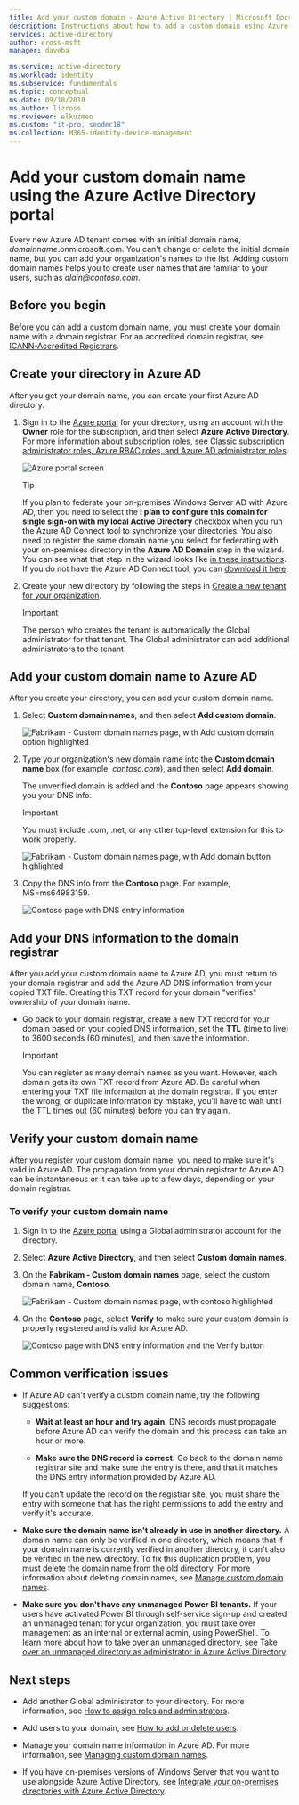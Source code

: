 ```yaml
---
title: Add your custom domain - Azure Active Directory | Microsoft Docs
description: Instructions about how to add a custom domain using Azure Active Directory.
services: active-directory
author: eross-msft
manager: daveba

ms.service: active-directory
ms.workload: identity
ms.subservice: fundamentals
ms.topic: conceptual
ms.date: 09/18/2018
ms.author: lizross
ms.reviewer: elkuzmen
ms.custom: "it-pro, seodec18"
ms.collection: M365-identity-device-management
---
```


# Add your custom domain name using the Azure Active Directory portal
Every new Azure AD tenant comes with an initial domain name, *domainname*.onmicrosoft.com. You can't change or delete the initial domain name, but you can add your organization's names to the list. Adding custom domain names helps you to create user names that are familiar to your users, such as *alain\@contoso.com*.

## Before you begin
Before you can add a custom domain name, you must create your domain name with a domain registrar. For an accredited domain registrar, see [ICANN-Accredited Registrars](https://www.icann.org/registrar-reports/accredited-list.html).

## Create your directory in Azure AD
After you get your domain name, you can create your first Azure AD directory.

1. Sign in to the [Azure portal](https://portal.azure.com/) for your directory, using an account with the **Owner** role for the subscription, and then select **Azure Active Directory**. For more information about subscription roles, see [Classic subscription administrator roles, Azure RBAC roles, and Azure AD administrator roles](../../role-based-access-control/rbac-and-directory-admin-roles.md#azure-rbac-roles).

    ![Azure portal screen](media/active-directory-access-create-new-tenant/azure-ad-portal.png)

    >[!TIP]
    > If you plan to federate your on-premises Windows Server AD with Azure AD, then you need to select the **I plan to configure this domain for single sign-on with my local Active Directory** checkbox when you run the Azure AD Connect tool to synchronize your directories. You also need to register the same domain name you select for federating with your on-premises directory in the **Azure AD Domain** step in the wizard. You can see what that step in the wizard looks like [in these instructions](../hybrid/how-to-connect-install-custom.md#verify-the-azure-ad-domain-selected-for-federation). If you do not have the Azure AD Connect tool, you can [download it here](https://go.microsoft.com/fwlink/?LinkId=615771).

2. Create your new directory by following the steps in [Create a new tenant for your organization](active-directory-access-create-new-tenant.md#create-a-new-tenant-for-your-organization).

    >[!Important]
    >The person who creates the tenant is automatically the Global administrator for that tenant. The Global administrator can add additional administrators to the tenant.

## Add your custom domain name to Azure AD
After you create your directory, you can add your custom domain name.

1. Select **Custom domain names**, and then select **Add custom domain**.

    ![Fabrikam - Custom domain names page, with Add custom domain option highlighted](media/add-custom-domain/add-custom-domain.png)

2. Type your organization's new domain name into the **Custom domain name** box (for example, _contoso.com_), and then select **Add domain**.

    The unverified domain is added and the **Contoso** page appears showing you your DNS info.

    >[!Important]
    >You must include .com, .net, or any other top-level extension for this to work properly.

    ![Fabrikam - Custom domain names page, with Add domain button highlighted](media/add-custom-domain/add-custom-domain-blade.png)

4. Copy the DNS info from the **Contoso** page. For example, MS=ms64983159.

    ![Contoso page with DNS entry information](media/add-custom-domain/contoso-blade-with-dns-info.png)

## Add your DNS information to the domain registrar
After you add your custom domain name to Azure AD, you must return to your domain registrar and add the Azure AD DNS information from your copied TXT file. Creating this TXT record for your domain "verifies" ownership of your domain name.

-  Go back to your domain registrar, create a new TXT record for your domain based on your copied DNS information, set the **TTL** (time to live) to 3600 seconds (60 minutes), and then save the information.

    >[!Important]
    >You can register as many domain names as you want. However, each domain gets its own TXT record from Azure AD. Be careful when entering your TXT file information at the domain registrar. If you enter the wrong, or duplicate information by mistake, you'll have to wait until the TTL times out (60 minutes) before you can try again.

## Verify your custom domain name
After you register your custom domain name, you need to make sure it's valid in Azure AD. The propagation from your domain registrar to Azure AD can be instantaneous or it can take up to a few days, depending on your domain registrar.

### To verify your custom domain name
1. Sign in to the [Azure portal](https://portal.azure.com/) using a Global administrator account for the directory.

2. Select **Azure Active Directory**, and then select **Custom domain names**.

3. On the **Fabrikam - Custom domain names** page, select the custom domain name, **Contoso**.

    ![Fabrikam - Custom domain names page, with contoso highlighted](media/add-custom-domain/custom-blade-with-contoso-highlighted.png)

4. On the **Contoso** page, select **Verify** to make sure your custom domain is properly registered and is valid for Azure AD.

    ![Contoso page with DNS entry information and the Verify button](media/add-custom-domain/contoso-blade-with-dns-info-verify.png)

## Common verification issues
- If Azure AD can't verify a custom domain name, try the following suggestions:
    - **Wait at least an hour and try again**. DNS records must propagate before Azure AD can verify the domain and this process can take an hour or more.

    - **Make sure the DNS record is correct.** Go back to the domain name registrar site and make sure the entry is there, and that it matches the DNS entry information provided by Azure AD.

    If you can't update the record on the registrar site, you must share the entry with someone that has the right permissions to add the entry and verify it's accurate.

- **Make sure the domain name isn't already in use in another directory.** A domain name can only be verified in one directory, which means that if your domain name is currently verified in another directory, it can't also be verified in the new directory. To fix this duplication problem, you must delete the domain name from the old directory. For more information about deleting domain names, see [Manage custom domain names](../users-groups-roles/domains-manage.md).

- **Make sure you don't have any unmanaged Power BI tenants.** If your users have activated Power BI through self-service sign-up and created an unmanaged tenant for your organization, you must take over management as an internal or external admin, using PowerShell. To learn more about how to take over an unmanaged directory, see [Take over an unmanaged directory as administrator in Azure Active Directory](../users-groups-roles/domains-admin-takeover.md).

## Next steps

- Add another Global administrator to your directory. For more information, see [How to assign roles and administrators](active-directory-users-assign-role-azure-portal.md).

- Add users to your domain, see [How to add or delete users](add-users-azure-active-directory.md).

- Manage your domain name information in Azure AD. For more information, see [Managing custom domain names](../users-groups-roles/domains-manage.md).

- If you have on-premises versions of Windows Server that you want to use alongside Azure Active Directory, see [Integrate your on-premises directories with Azure Active Directory](../connect/active-directory-aadconnect.md).
